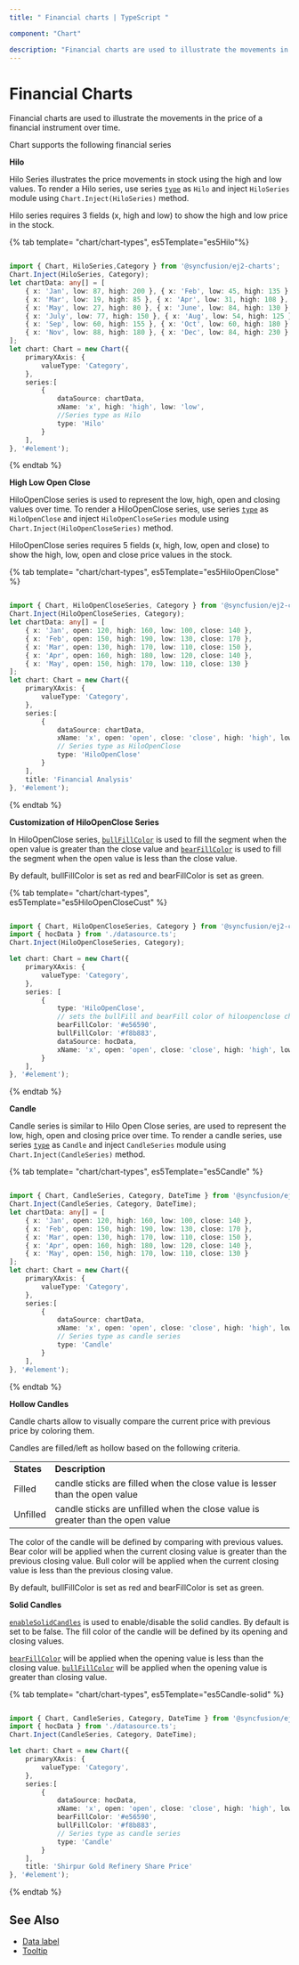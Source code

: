 ```yaml
---
title: " Financial charts | TypeScript "

component: "Chart"

description: "Financial charts are used to illustrate the movements in the price of a financial instrument over time. chart have hilo, hiloopenclose,candle."
---
```


# Financial Charts

Financial charts are used to illustrate the movements in the price of a financial instrument over time.

Chart supports the following financial series

<!-- markdownlint-disable MD036 -->

**Hilo**

Hilo Series illustrates the price movements in stock using the high and low values.
To render a Hilo series, use series [`type`](../api/chart/seriesModel/#type-string)
as `Hilo` and inject `HiloSeries` module using `Chart.Inject(HiloSeries)` method.

Hilo series requires 3 fields (x, high and low) to show the high and low price in the stock.

{% tab template= "chart/chart-types", es5Template="es5Hilo"%}

```typescript

import { Chart, HiloSeries,Category } from '@syncfusion/ej2-charts';
Chart.Inject(HiloSeries, Category);
let chartData: any[] = [
    { x: 'Jan', low: 87, high: 200 }, { x: 'Feb', low: 45, high: 135 },
    { x: 'Mar', low: 19, high: 85 }, { x: 'Apr', low: 31, high: 108 },
    { x: 'May', low: 27, high: 80 }, { x: 'June', low: 84, high: 130 },
    { x: 'July', low: 77, high: 150 }, { x: 'Aug', low: 54, high: 125 },
    { x: 'Sep', low: 60, high: 155 }, { x: 'Oct', low: 60, high: 180 },
    { x: 'Nov', low: 88, high: 180 }, { x: 'Dec', low: 84, high: 230 }
];
let chart: Chart = new Chart({
    primaryXAxis: {
        valueType: 'Category',
    },
    series:[
        {
            dataSource: chartData,
            xName: 'x', high: 'high', low: 'low',
            //Series type as Hilo
            type: 'Hilo'
        }
    ],
}, '#element');

```

{% endtab %}

**High Low Open Close**

HiloOpenClose series is used to represent the low, high, open and closing values over time.
To render a HiloOpenClose series, use series [`type`](../api/chart/seriesModel/#type-string)
as `HiloOpenClose` and inject `HiloOpenCloseSeries` module using `Chart.Inject(HiloOpenCloseSeries)` method.

HiloOpenClose series requires 5 fields (x, high, low, open and close) to show the high, low, open and close price values in the stock.

{% tab template= "chart/chart-types", es5Template="es5HiloOpenClose" %}

```typescript

import { Chart, HiloOpenCloseSeries, Category } from '@syncfusion/ej2-charts';
Chart.Inject(HiloOpenCloseSeries, Category);
let chartData: any[] = [
    { x: 'Jan', open: 120, high: 160, low: 100, close: 140 },
    { x: 'Feb', open: 150, high: 190, low: 130, close: 170 },
    { x: 'Mar', open: 130, high: 170, low: 110, close: 150 },
    { x: 'Apr', open: 160, high: 180, low: 120, close: 140 },
    { x: 'May', open: 150, high: 170, low: 110, close: 130 }
];
let chart: Chart = new Chart({
    primaryXAxis: {
        valueType: 'Category',
    },
    series:[
        {
            dataSource: chartData,
            xName: 'x', open: 'open', close: 'close', high: 'high', low: 'low',
            // Series type as HiloOpenClose
            type: 'HiloOpenClose'
        }
    ],
    title: 'Financial Analysis'
}, '#element');

```

{% endtab %}

**Customization of HiloOpenClose Series**

In HiloOpenClose series, [`bullFillColor`](../api/chart/seriesModel/#fill-string) is used to fill the segment when
the open value is greater than the close value and [`bearFillColor`](../api/chart/seriesModel/#fill-string) is
used to fill the segment when the open value is less than the close value.

By default, bullFillColor is set as red and bearFillColor is set as green.

{% tab template= "chart/chart-types", es5Template="es5HiloOpenCloseCust" %}

```typescript

import { Chart, HiloOpenCloseSeries, Category } from '@syncfusion/ej2-charts';
import { hocData } from './datasource.ts';
Chart.Inject(HiloOpenCloseSeries, Category);

let chart: Chart = new Chart({
    primaryXAxis: {
        valueType: 'Category',
    },
    series: [
        {
            type: 'HiloOpenClose',
            // sets the bullFill and bearFill color of hiloopenclose chart
            bearFillColor: '#e56590',
            bullFillColor: '#f8b883',
            dataSource: hocData,
            xName: 'x', open: 'open', close: 'close', high: 'high', low: 'low',
        }
    ],
}, '#element');

```

{% endtab %}

**Candle**

Candle series is similar to Hilo Open Close series, are used to represent the low,
high, open and closing price over time. To render a candle series, use series [`type`](../api/chart/seriesModel/#type-string)
as `Candle` and inject `CandleSeries` module using `Chart.Inject(CandleSeries)` method.

{% tab template= "chart/chart-types", es5Template="es5Candle" %}

```typescript

import { Chart, CandleSeries, Category, DateTime } from '@syncfusion/ej2-charts';
Chart.Inject(CandleSeries, Category, DateTime);
let chartData: any[] = [
    { x: 'Jan', open: 120, high: 160, low: 100, close: 140 },
    { x: 'Feb', open: 150, high: 190, low: 130, close: 170 },
    { x: 'Mar', open: 130, high: 170, low: 110, close: 150 },
    { x: 'Apr', open: 160, high: 180, low: 120, close: 140 },
    { x: 'May', open: 150, high: 170, low: 110, close: 130 }
];
let chart: Chart = new Chart({
    primaryXAxis: {
        valueType: 'Category',
    },
    series:[
        {
            dataSource: chartData,
            xName: 'x', open: 'open', close: 'close', high: 'high', low: 'low',
            // Series type as candle series
            type: 'Candle'
        }
    ],
}, '#element');

```

{% endtab %}

**Hollow Candles**

Candle charts allow to visually compare the current price with previous price by coloring them.

Candles are filled/left as hollow based on the following criteria.

<!-- markdownlint-disable MD033 -->
<table>
<tr>
<td><b>States</b></td>
<td><b>Description </b></td>
</tr>
<tr>
<td>Filled</td>
<td>candle sticks are filled when the close value is lesser than the open value</td>
</tr>
<tr>
<td>Unfilled</td>
<td>candle sticks are unfilled when the close value is greater than the open value</td>
</tr>
</table>

The color of the candle will be defined by comparing with previous values.
Bear color will be applied when the current closing value is greater than the previous closing value.
Bull color will be applied when the current closing value is less than the previous closing value.

By default, bullFillColor is set as red and bearFillColor is set as green.

**Solid Candles**

[`enableSolidCandles`](../api/chart/seriesModel/#enableSolidCandles-string) is used to enable/disable the solid candles.
By default is set to be false.
The fill color of the candle will be defined by its opening and closing values.

[`bearFillColor`](../api/chart/seriesModel/#bearFillColor-string) will be applied when the opening value is less than the closing value.
[`bullFillColor`](../api/chart/seriesModel/#bullFillColor-string) will be applied when the opening value is greater than closing value.

{% tab template= "chart/chart-types", es5Template="es5Candle-solid" %}

```typescript

import { Chart, CandleSeries, Category, DateTime } from '@syncfusion/ej2-charts';
import { hocData } from './datasource.ts';
Chart.Inject(CandleSeries, Category, DateTime);

let chart: Chart = new Chart({
    primaryXAxis: {
        valueType: 'Category',
    },
    series:[
        {
            dataSource: hocData,
            xName: 'x', open: 'open', close: 'close', high: 'high', low: 'low',
            bearFillColor: '#e56590',
            bullFillColor: '#f8b883',
            // Series type as candle series
            type: 'Candle'
        }
    ],
    title: 'Shirpur Gold Refinery Share Price'
}, '#element');

```

{% endtab %}

## See Also

* [Data label](./data-labels/)
* [Tooltip](./tool-tip/)